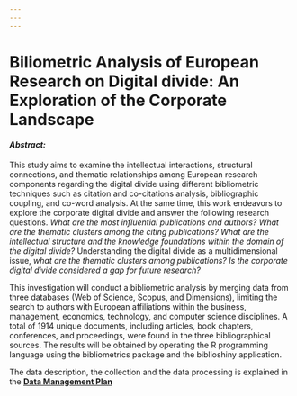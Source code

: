 ```yaml
---
---
---
```


# Biliometric Analysis of European Research on Digital divide: An Exploration   of the Corporate Landscape

#### *Abstract:*
This study aims to examine the intellectual interactions, structural connections, and thematic relationships among European research components regarding the digital divide using different bibliometric techniques such as citation and co-citations analysis, bibliographic coupling, and co-word analysis. At the same time, this work endeavors to explore the corporate digital divide and answer the following research questions. *What are the most influential publications and authors? What are the thematic clusters among the citing publications? What are the intellectual structure and the knowledge foundations within the domain of the digital divide?* Understanding the digital divide as a multidimensional issue, *what are the thematic clusters among publications? Is the corporate digital divide considered a gap for future research?*



This investigation will conduct a bibliometric analysis by merging data from three databases (Web of Science, Scopus, and Dimensions), limiting the search to authors with European affiliations within the business, management, economics, technology, and computer science disciplines. A total of 1914 unique documents, including articles, book chapters, conferences, and proceedings, were found in the three bibliographical sources. The results will be obtained by operating the R programming language using the bibliometrics package and the biblioshiny application.

The data description, the collection and the data processing is explained in the [**Data Management Plan** ](https://github.com/luchocastillo84/bibliometrix_dd_europe/blob/master/Script/DMP_Bibliometrix_v1.0.pdf)

